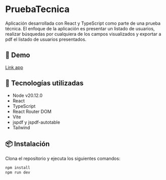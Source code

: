 # PruebaTecnica

Aplicación desarrollada con React y TypeScript como parte de una prueba técnica. El enfoque de la
aplicación es presentar un listado de usuarios, realizar búsquedas por cualquiera de los campos visualizados y exportar a pdf el listado de usuarios presentados.

## 🚀 Demo

[Link app](https://leomoli.github.io/pruebaTecnica/)

## 🧰 Tecnologías utilizadas

- Node v20.12.0
- React
- TypeScript
- React Router DOM
- Vite
- jspdf y jspdf-autotable
- Tailwind

## 📦 Instalación

Clona el repositorio y ejecuta los siguientes comandos:

```bash
npm install
npm run dev
